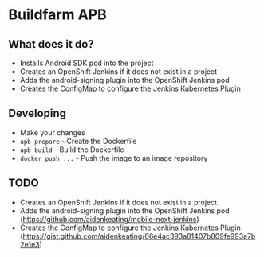 # Buildfarm APB

## What does it do?
* Installs Android SDK pod into the project
* Creates an OpenShift Jenkins if it does not exist in a project
* Adds the android-signing plugin into the OpenShift Jenkins pod
* Creates the ConfigMap to configure the Jenkins Kubernetes Plugin

## Developing
* Make your changes
* `apb prepare` - Create the Dockerfile
* `apb build` - Build the Dockerfile
* `docker push ...` - Push the image to an image repository

## TODO
* Creates an OpenShift Jenkins if it does not exist in a project
* Adds the android-signing plugin into the OpenShift Jenkins pod (https://github.com/aidenkeating/mobile-next-jenkins)
* Creates the ConfigMap to configure the Jenkins Kubernetes Plugin (https://gist.github.com/aidenkeating/66e4ac393a81407b809fe993a7b2e1e3)
